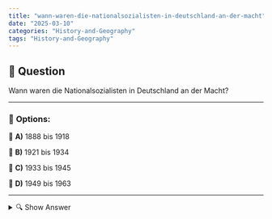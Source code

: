 ```yaml
---
title: "wann-waren-die-nationalsozialisten-in-deutschland-an-der-macht"
date: "2025-03-10"
categories: "History-and-Geography"
tags: "History-and-Geography"
---
```


## 📌 **Question**

Wann waren die Nationalsozialisten in Deutschland an der Macht?



---

### 📝 **Options:**

🔘 **A)** 1888 bis 1918

🔘 **B)** 1921 bis 1934

🔘 **C)** 1933 bis 1945

🔘 **D)** 1949 bis 1963

---

<details>
  <summary>🔍 Show Answer</summary>

  <p>
💡  <b>Correct Answer:</b>  c
  </p>
  <p>
    📖<b>Explanation:</b>
    Die Nationalsozialisten, unter der Führung von Adolf Hitler, waren eine politische Partei in Deutschland, die nach dem Ersten Weltkrieg an Einfluss gewann. Durch wirtschaftliche Krisen und politische Instabilität nutzten sie ihre Propaganda und Charisma, um 1933 die Macht zu übernehmen. Während ihrer Herrschaft bis 1945 etablierten sie eine totalitäre Diktatur, führten den Zweiten Weltkrieg und verübten den Holocaust. Diese Periode prägte die deutsche Geschichte nachhaltig und endete mit der Niederlage Deutschlands im Jahr 1945.
  </p>
</details>
